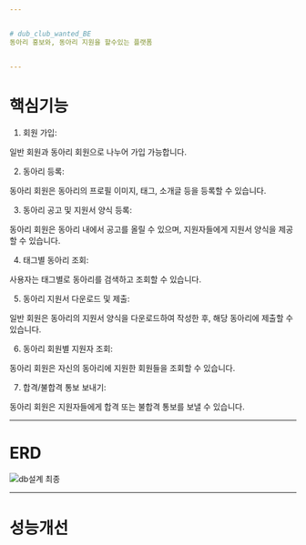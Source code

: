 ```yaml
---


# dub_club_wanted_BE
동아리 홍보와, 동아리 지원을 할수있는 플랫폼


---
```



#  핵심기능


1. 회원 가입:


일반 회원과 동아리 회원으로 나누어 가입 가능합니다.


2. 동아리 등록:


동아리 회원은 동아리의 프로필 이미지, 태그, 소개글 등을 등록할 수 있습니다.


3. 동아리 공고 및 지원서 양식 등록:


동아리 회원은 동아리 내에서 공고를 올릴 수 있으며, 지원자들에게 지원서 양식을 제공할 수 있습니다.


4. 태그별 동아리 조회:


사용자는 태그별로 동아리를 검색하고 조회할 수 있습니다.


5. 동아리 지원서 다운로드 및 제출:


일반 회원은 동아리의 지원서 양식을 다운로드하여 작성한 후, 해당 동아리에 제출할 수 있습니다.


6. 동아리 회원별 지원자 조회:


동아리 회원은 자신의 동아리에 지원한 회원들을 조회할 수 있습니다.


7. 합격/불합격 통보 보내기:


동아리 회원은 지원자들에게 합격 또는 불합격 통보를 보낼 수 있습니다.



---


# ERD


![db설계 최종](https://github.com/s2hoon/dub_club_wanted_BE/assets/82464990/532c6e73-719f-4645-a798-1fe47da878c3)


---

# 성능개선




